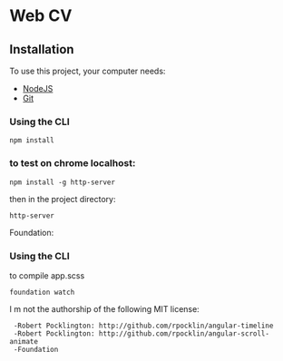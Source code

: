 # Web CV


## Installation

To use this project, your computer needs:

- [NodeJS](https://nodejs.org/en/)
- [Git](https://git-scm.com/)

### Using the CLI

```
npm install

```
### to test on chrome localhost:

```
npm install -g http-server

```
then in the project directory:

```
http-server

```
Foundation:

### Using the CLI
to compile app.scss

```
foundation watch
```

I m not the authorship of the following MIT license:

```
 -Robert Pocklington: http://github.com/rpocklin/angular-timeline
 -Robert Pocklington: http://github.com/rpocklin/angular-scroll-animate
 -Foundation
```
